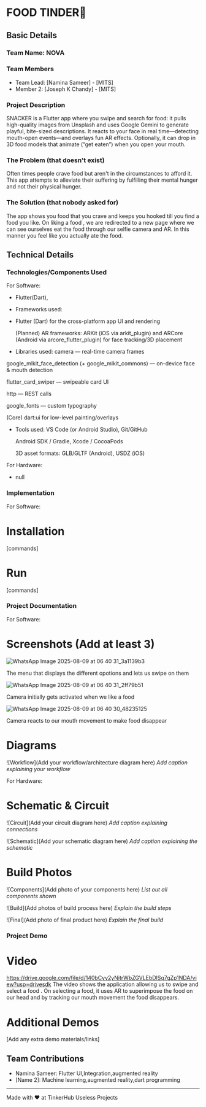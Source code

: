 # FOOD TINDER🎯


## Basic Details
### Team Name: NOVA


### Team Members
- Team Lead: [Namina Sameer] - [MITS]
- Member 2: [Joseph K Chandy] - [MITS]

### Project Description
SNACKER is a Flutter app where you swipe and search for food: it pulls high-quality images from Unsplash and uses Google Gemini to generate playful, bite-sized descriptions.
It reacts to your face in real time—detecting mouth-open events—and overlays fun AR effects.
Optionally, it can drop in 3D food models that animate (“get eaten”) when you open your mouth.

### The Problem (that doesn't exist)
Often times people crave food but aren't in the circumstances to afford it. This app attempts to alleviate their suffering by fulfilling their mental hunger and not their physical hunger.

### The Solution (that nobody asked for)
The app shows you food that you crave and keeps you hooked till you find a food you like. On liking a food , we are redirected to a new page where we can see ourselves eat the food through our selfie camera and AR. In this manner you feel like you actually ate the food.

## Technical Details
### Technologies/Components Used
For Software:
- Flutter(Dart),
- Frameworks used:
- Flutter (Dart) for the cross-platform app UI and rendering

  (Planned) AR frameworks: ARKit (iOS via arkit_plugin) and ARCore (Android via arcore_flutter_plugin) for face tracking/3D placement
- Libraries used:
 camera — real-time camera frames

 google_mlkit_face_detection (+ google_mlkit_commons) — on-device face & mouth detection

 flutter_card_swiper — swipeable card UI

 http — REST calls

 google_fonts — custom typography

 (Core) dart:ui for low-level painting/overlays
- Tools used:
  VS Code (or Android Studio), Git/GitHub

  Android SDK / Gradle, Xcode / CocoaPods

  3D asset formats: GLB/GLTF (Android), USDZ (iOS)

For Hardware:
- null

### Implementation
For Software:
# Installation
[commands]

# Run
[commands]

### Project Documentation
For Software:

# Screenshots (Add at least 3)
![WhatsApp Image 2025-08-09 at 06 40 31_3a1139b3](https://github.com/user-attachments/assets/73549d6a-6676-490a-b2ea-1e05b159ceb4)

The menu that displays the different opotions and lets us swipe on them

![WhatsApp Image 2025-08-09 at 06 40 31_2ff79b51](https://github.com/user-attachments/assets/a40788ea-28e6-469e-be2e-e41595d9977c)

Camera initially gets activated when we like a food

![WhatsApp Image 2025-08-09 at 06 40 30_48235125](https://github.com/user-attachments/assets/0fe59478-4083-40e5-97b7-aa0badc5c70a)

Camera reacts to our mouth movement to make food disappear

# Diagrams
![Workflow](Add your workflow/architecture diagram here)
*Add caption explaining your workflow*

For Hardware:

# Schematic & Circuit
![Circuit](Add your circuit diagram here)
*Add caption explaining connections*

![Schematic](Add your schematic diagram here)
*Add caption explaining the schematic*

# Build Photos
![Components](Add photo of your components here)
*List out all components shown*

![Build](Add photos of build process here)
*Explain the build steps*

![Final](Add photo of final product here)
*Explain the final build*

### Project Demo
# Video
https://drive.google.com/file/d/140bCyy2yNitrWbZGVLEbDlSq7gZp1NDA/view?usp=drivesdk
The video shows the application allowing us to swipe and select a food . On selecting a food, it uses AR to superimpose the food on our head and by tracking our mouth movement the food disappears.

# Additional Demos
[Add any extra demo materials/links]

## Team Contributions
- Namina Sameer: Flutter UI,Integration,augmented reality
- [Name 2]: Machine learning,augmented reality,dart programming

---
Made with ❤️ at TinkerHub Useless Projects 

